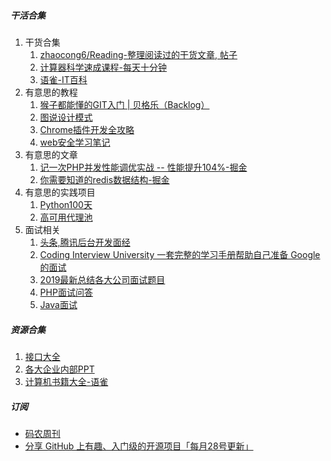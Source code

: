 ##### 干活合集
1. 干货合集
    1. [zhaocong6/Reading-整理阅读过的干货文章, 帖子](<https://github.com/zhaocong6/Reading>)
    2. [计算器科学速成课程-每天十分钟](<https://www.yuque.com/computer/crush-course/qqhnrh>)
    3. [语雀-IT百科](<https://www.yuque.com/yuque/blog/yuque-info-tech-encyclopedia>)
2. 有意思的教程
    1. [猴子都能懂的GIT入门 | 贝格乐（Backlog）](https://backlog.com/git-tutorial/cn/)
    2. [图说设计模式](<https://design-patterns.readthedocs.io/zh_CN/latest/index.html>)
    3. [Chrome插件开发全攻略](<https://github.com/sxei/chrome-plugin-demo>)
    4. [web安全学习笔记](<https://websec.readthedocs.io/zh/latest/basic/index.html>)
3. 有意思的文章
    1. [记一次PHP并发性能调优实战 -- 性能提升104%-掘金](https://juejin.im/post/5ce550026fb9a07edf271b3e)
    2. [你需要知道的redis数据结构-掘金](<https://juejin.im/post/5d09997ff265da1bb564fbc4>)
4. 有意思的实践项目
    1. [Python100天](<https://github.com/jackfrued/Python-100-Days>)
    2. [高可用代理池](<https://github.com/SpiderClub/haipproxy>)
5. 面试相关
    1. [头条,腾讯后台开发面经](<https://juejin.im/post/5cf7ea91e51d4576bc1a0dc2>)
    2. [Coding Interview University 一套完整的学习手册帮助自己准备 Google 的面试](<https://github.com/jwasham/coding-interview-university/blob/master/translations/README-cn.md>)
    3. [2019最新总结各大公司面试题目](<https://github.com/0voice/interview_internal_reference>)
    4. [PHP面试问答](<https://github.com/colinlet/PHP-Interview-QA>)
    5. [Java面试](<https://github.com/crossoverJie/JCSprout>)
   
##### 资源合集
1. [接口大全](<https://www.free-api.com/>)
2. [各大企业内部PPT](<https://github.com/0voice/from_coder_to_expert>)
3. [计算机书籍大全-语雀](<https://www.yuque.com/winforlife/vgzph9>)

##### 订阅
- [码农周刊](https://weekly.manong.io/issues/)
- [分享 GitHub 上有趣、入门级的开源项目「每月28号更新」](<https://github.com/521xueweihan/HelloGitHub>)

